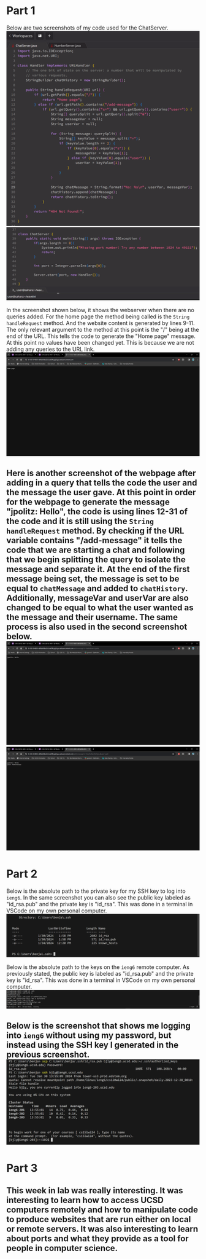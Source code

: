 # Part 1
Below are two screenshots of my code used for the ChatServer.
![Image](firsthalfofcode.png)
![Image](secondhalfofcode.png)

In the screenshot shown below, it shows the webserver when there are no queries added. For the home page the method being called is the `String handleRequest` method. And the website content is generated by lines 9-11. The only relevant argument to the method at this point is the "/" being at the end of the URL. This tells the code to generate the "Home page" message. At this point no values have been changed yet. This is because we are not adding any queries to the URL link.
![Image](homepageofwebserver.png)

Here is another screenshot of the webpage after adding in a query that tells the code the user and the message the user gave. At this point in order for the webpage to generate the message "jpolitz: Hello", the code is using lines 12-31 of the code and it is still using the `String handleRequest` method. By checking if the URL variable contains "/add-message" it tells the code that we are starting a chat and following that we begin splitting the query to isolate the message and separate it. At the end of the first message being set, the message is set to be equal to `chatMessage` and added to `chatHistory`. Additionally, messageVar and userVar are also changed to be equal to what the user wanted as the message and their username. The same process is also used in the second screenshot below.
![Image](picture1usingexample.png)
![Image](picture2usingexample.png)
----------------------------------------------------------------------------------------------------------------------------------------------------------------------------------------------
# Part 2
Below is the absolute path to the private key for my SSH key to log into `ieng6`. In the same screenshot you can also see the public key labeled as "id_rsa.pub" and the private key is "id_rsa". This was done in a terminal in VSCode on my own personal computer.
![Image](showprivkeyusinglscommand.png)

Below is the absolute path to the keys on the `ieng6` remote computer. As previously stated, the public key is labeled as "id_rsa.pub" and the private key is "id_rsa". This was done in a terminal in VSCode on my own personal computer.
![Image](useieng6toshowkeys.png)

Below is the screenshot that shows me logging into `ieng6` without using my password, but instead using the SSH key I generated in the previous screenshot.
![Image](terminalinteractionloginnopassword.png)
----------------------------------------------------------------------------------------------------------------------------------------------------------------------------------------------
# Part 3
This week in lab was really interesting. It was interesting to learn how to access UCSD computers remotely and how to manipulate code to produce websites that are run either on local or remote servers. It was also interesting to learn about ports and what they provide as a tool for people in computer science.
----------------------------------------------------------------------------------------------------------------------------------------------------------------------------------------------
